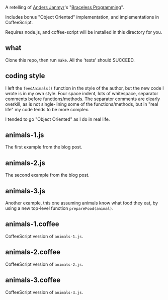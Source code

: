 A retelling of [Anders Janmyr](http://anders.janmyr.com/)'s 
"[Braceless Programming](http://anders.janmyr.com/2012/03/braceless-programming.html)".

Includes bonus "Object Oriented" implementation, and implementations in CoffeeScript.

Requires node.js, and coffee-script will be installed in this directory for you.

what
----

Clone this repo, then run `make`.  All the 'tests' should SUCCEED.

coding style
------------

I left the `feedAnimals()` function in the style of the author, but the new
code I wrote is in my own style.  Four space indent, lots of whitespace, 
separator comments before functions/methods.  The separator comments are
clearly overkill, as is not single-lining some of the functions/methods,
but in "real life" my code tends to be more complex.

I tended to go "Object Oriented" as I do in real life.

animals-1.js
------------

The first example from the blog post.

animals-2.js
------------

The second example from the blog post.

animals-3.js
------------

Another example, this one assuming animals know what food they eat, by 
using a new top-level function `prepareFood(animal)`.

animals-1.coffee
----------------

CoffeeScript version of `animals-1.js`.

animals-2.coffee
----------------

CoffeeScript version of `animals-2.js`.

animals-3.coffee
----------------

CoffeeScript version of `animals-3.js`.
